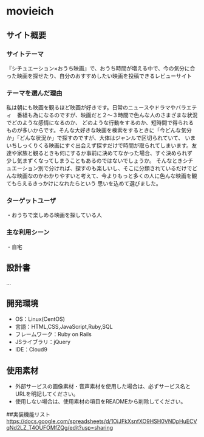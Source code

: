 # movieich

## サイト概要
### サイトテーマ
『シチュエーション×おうち映画』で、おうち時間が増える中で、今の気分に合った映画を探せたり、自分のおすすめしたい映画を投稿できるレビューサイト

### テーマを選んだ理由
私は朝にも映画を観るほど映画が好きです。日常のニュースやドラマやバラエティ　番組も為になるのですが、映画だと２〜３時間で色んな人のさまざまな状況でどのような感情になるのか、
どのような行動をするのか、短時間で得られるものが多いからです。そんな大好きな映画を検索をするときに「今どんな気分か」「どんな状況か」で探すのですが、大体はジャンルで区切られていて、
いまいちしっくりくる映画にすぐ出会えず探すだけで時間が取られてしまいます。友達や家族と観るときも何にするか事前に決めてなかった場合、すぐ決められず少し気まずくなってしまうこともあるのではないでしょうか。
そんなときシチュエーション別で分ければ、探すのも楽しいし、そこに分類されているだけでどんな映画なのかわかりやすいと考えて、今よりもっと多くの人に色んな映画を観てもらえるきっかけになれたらという
思いを込めて選びました。

### ターゲットユーザ
・おうちで楽しめる映画を探している人

### 主な利用シーン
・自宅

## 設計書
...

## 開発環境
- OS：Linux(CentOS)
- 言語：HTML,CSS,JavaScript,Ruby,SQL
- フレームワーク：Ruby on Rails
- JSライブラリ：jQuery
- IDE：Cloud9

## 使用素材
- 外部サービスの画像素材・音声素材を使用した場合は、必ずサービス名とURLを明記してください。
- 使用しない場合は、使用素材の項目をREADMEから削除してください。

##実装機能リスト
https://docs.google.com/spreadsheets/d/1OiJFkXsnfXO9HSH0VNDpHuECVqNd2LZ_T4OUFOMfZQg/edit?usp=sharing
